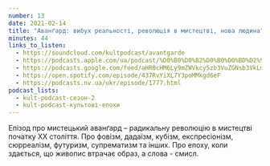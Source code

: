 ```yaml
---
number: 13
date: 2021-02-14
title: "Аванґард: вибух реальності, революція в мистецтві, нова людина"
minutes: 44
links_to_listen:
  - https://soundcloud.com/kultpodcast/avantgarde
  - https://podcasts.apple.com/ua/podcast/%D0%B0%D0%B2%D0%B0%D0%BD%D2%91%D0%B0%D1%80%D0%B4-%D0%B2%D0%B8%D0%B1%D1%83%D1%85-%D1%80%D0%B5%D0%B0%D0%BB%D1%8C%D0%BD%D0%BE%D1%81%D1%82%D1%96-%D1%80%D0%B5%D0%B2%D0%BE%D0%BB%D1%8E%D1%86%D1%96%D1%8F-%D0%B2-%D0%BC%D0%B8%D1%81%D1%82%D0%B5%D1%86%D1%82%D0%B2%D1%96-%D0%BD%D0%BE%D0%B2%D0%B0/id1581339249?i=1000532083121
  - https://podcasts.google.com/feed/aHR0cHM6Ly9mZWVkcy5zb3VuZGNsb3VkLmNvbS91c2Vycy9zb3VuZGNsb3VkOnVzZXJzOjg5MjM3MjAyNy9zb3VuZHMucnNz/episode/dGFnOnNvdW5kY2xvdWQsMjAxMDp0cmFja3MvOTg1NTE3OTgw
  - https://open.spotify.com/episode/437RvYiXL7Y3poMMkgd6eF
  - https://podcasts.nv.ua/ukr/episode/1777.html
podcast_lists:
  - kult-podcast-сезон-2
  - kult-podcast-культові-епохи
---
```


Епізод про мистецький аванґард – радикальну революцію в мистецтві початку ХХ
століття. Про фовізм, дадаїзм, кубізм, експресіонізм, сюрреалізм, футуризм,
супрематизм та інших. Про епоху, коли здається, що живопис втрачає образ, а
слова - смисл.
